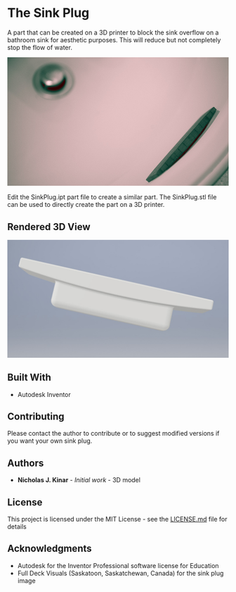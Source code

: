 # The Sink Plug

A part that can be created on a 3D printer to block the sink overflow on a bathroom sink
for aesthetic purposes.  This will reduce but not completely stop the flow of water.

![Photo](sink-plug-photo.jpg)

Edit the SinkPlug.ipt part file to create a similar part.  The SinkPlug.stl file
can be used to directly create the part on a 3D printer.

## Rendered 3D View
![3D model of SinkPlug](sinkplug-rendered.jpg)

## Built With

* Autodesk Inventor

## Contributing

Please contact the author to contribute or to suggest modified versions if you want your own sink plug.

## Authors

* **Nicholas J. Kinar** - *Initial work* - 3D model

## License

This project is licensed under the MIT License - see the [LICENSE.md](LICENSE.md) file for details

## Acknowledgments

* Autodesk for the Inventor Professional software license for Education
* Full Deck Visuals (Saskatoon, Saskatchewan, Canada) for the sink plug image
